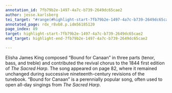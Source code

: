 ```yaml
---
annotation_id: 7fb79b2e-1497-4a7c-b739-2649dc65cae2
author: jesse.karlsberg
tei_target: "#range(#highlight-start-7fb79b2e-1497-4a7c-b739-2649dc65cae2, #highlight-end-7fb79b2e-1497-4a7c-b739-2649dc65cae2)"
annotated_page: rdx_r8vb8.p.idm56185120
page_index: 89
target: highlight-start-7fb79b2e-1497-4a7c-b739-2649dc65cae2
end_target: highlight-end-7fb79b2e-1497-4a7c-b739-2649dc65cae2

---
```

Elisha James King composed “Bound for Canaan” in three parts (tenor, bass, and treble) and contributed the revival chorus to the 1844 first edition of *The Sacred Harp*. The song appeared on page 82, where it remained unchanged during successive nineteenth-century revisions of the tunebook. “Bound for Canaan” is a perennially popular song, often used to open all-day singings from *The Sacred Harp*.